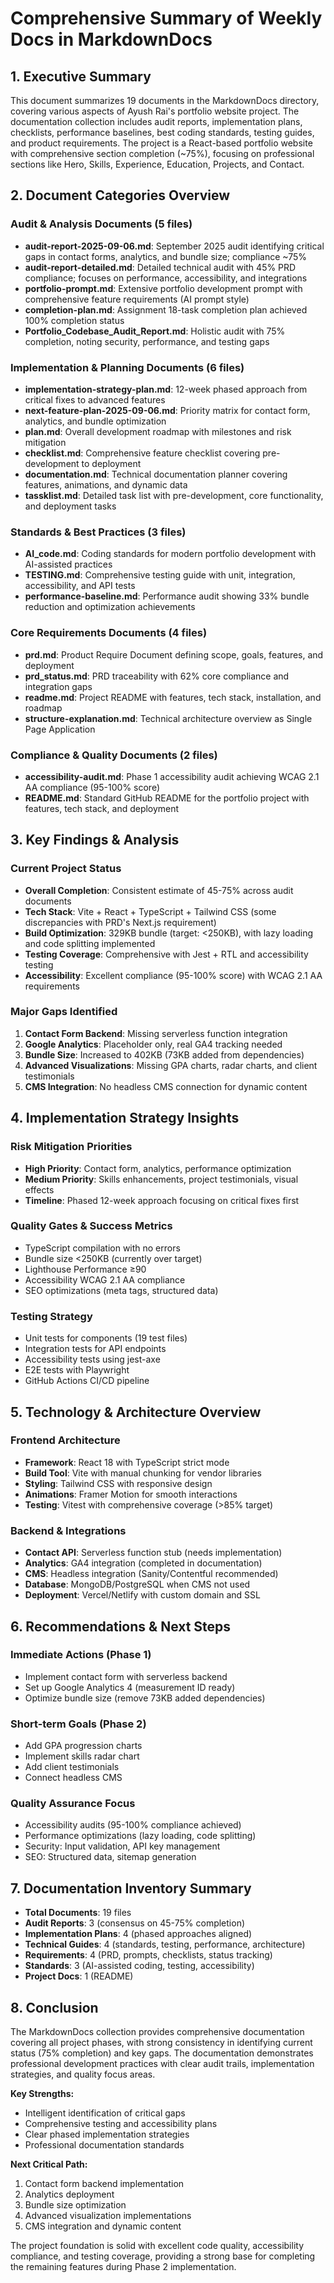 # Comprehensive Summary of Weekly Docs in MarkdownDocs

## 1. Executive Summary

This document summarizes 19 documents in the MarkdownDocs directory, covering various aspects of Ayush Rai's portfolio website project. The documentation collection includes audit reports, implementation plans, checklists, performance baselines, best coding standards, testing guides, and product requirements. The project is a React-based portfolio website with comprehensive section completion (~75%), focusing on professional sections like Hero, Skills, Experience, Education, Projects, and Contact.

## 2. Document Categories Overview

### Audit & Analysis Documents (5 files)
- **audit-report-2025-09-06.md**: September 2025 audit identifying critical gaps in contact forms, analytics, and bundle size; compliance ~75%
- **audit-report-detailed.md**: Detailed technical audit with 45% PRD compliance; focuses on performance, accessibility, and integrations
- **portfolio-prompt.md**: Extensive portfolio development prompt with comprehensive feature requirements (AI prompt style)
- **completion-plan.md**: Assignment 18-task completion plan achieved 100% completion status
- **Portfolio_Codebase_Audit_Report.md**: Holistic audit with 75% completion, noting security, performance, and testing gaps

### Implementation & Planning Documents (6 files)
- **implementation-strategy-plan.md**: 12-week phased approach from critical fixes to advanced features
- **next-feature-plan-2025-09-06.md**: Priority matrix for contact form, analytics, and bundle optimization
- **plan.md**: Overall development roadmap with milestones and risk mitigation
- **checklist.md**: Comprehensive feature checklist covering pre-development to deployment
- **documentation.md**: Technical documentation planner covering features, animations, and dynamic data
- **tassklist.md**: Detailed task list with pre-development, core functionality, and deployment tasks

### Standards & Best Practices (3 files)
- **AI_code.md**: Coding standards for modern portfolio development with AI-assisted practices
- **TESTING.md**: Comprehensive testing guide with unit, integration, accessibility, and API tests
- **performance-baseline.md**: Performance audit showing 33% bundle reduction and optimization achievements

### Core Requirements Documents (4 files)
- **prd.md**: Product Require Document defining scope, goals, features, and deployment
- **prd_status.md**: PRD traceability with 62% core compliance and integration gaps
- **readme.md**: Project README with features, tech stack, installation, and roadmap
- **structure-explanation.md**: Technical architecture overview as Single Page Application

### Compliance & Quality Documents (2 files)
- **accessibility-audit.md**: Phase 1 accessibility audit achieving WCAG 2.1 AA compliance (95-100% score)
- **README.md**: Standard GitHub README for the portfolio project with features, tech stack, and deployment

## 3. Key Findings & Analysis

### Current Project Status
- **Overall Completion**: Consistent estimate of 45-75% across audit documents
- **Tech Stack**: Vite + React + TypeScript + Tailwind CSS (some discrepancies with PRD's Next.js requirement)
- **Build Optimization**: 329KB bundle (target: <250KB), with lazy loading and code splitting implemented
- **Testing Coverage**: Comprehensive with Jest + RTL and accessibility testing
- **Accessibility**: Excellent compliance (95-100% score) with WCAG 2.1 AA requirements

### Major Gaps Identified
1. **Contact Form Backend**: Missing serverless function integration
2. **Google Analytics**: Placeholder only, real GA4 tracking needed
3. **Bundle Size**: Increased to 402KB (73KB added from dependencies)
4. **Advanced Visualizations**: Missing GPA charts, radar charts, and client testimonials
5. **CMS Integration**: No headless CMS connection for dynamic content

## 4. Implementation Strategy Insights

### Risk Mitigation Priorities
- **High Priority**: Contact form, analytics, performance optimization
- **Medium Priority**: Skills enhancements, project testimonials, visual effects
- **Timeline**: Phased 12-week approach focusing on critical fixes first

### Quality Gates & Success Metrics
- TypeScript compilation with no errors
- Bundle size <250KB (currently over target)
- Lighthouse Performance ≥90
- Accessibility WCAG 2.1 AA compliance
- SEO optimizations (meta tags, structured data)

### Testing Strategy
- Unit tests for components (19 test files)
- Integration tests for API endpoints
- Accessibility tests using jest-axe
- E2E tests with Playwright
- GitHub Actions CI/CD pipeline

## 5. Technology & Architecture Overview

### Frontend Architecture
- **Framework**: React 18 with TypeScript strict mode
- **Build Tool**: Vite with manual chunking for vendor libraries
- **Styling**: Tailwind CSS with responsive design
- **Animations**: Framer Motion for smooth interactions
- **Testing**: Vitest with comprehensive coverage (>85% target)

### Backend & Integrations
- **Contact API**: Serverless function stub (needs implementation)
- **Analytics**: GA4 integration (completed in documentation)
- **CMS**: Headless integration (Sanity/Contentful recommended)
- **Database**: MongoDB/PostgreSQL when CMS not used
- **Deployment**: Vercel/Netlify with custom domain and SSL

## 6. Recommendations & Next Steps

### Immediate Actions (Phase 1)
- Implement contact form with serverless backend
- Set up Google Analytics 4 (measurement ID ready)
- Optimize bundle size (remove 73KB added dependencies)

### Short-term Goals (Phase 2)
- Add GPA progression charts
- Implement skills radar chart
- Add client testimonials
- Connect headless CMS

### Quality Assurance Focus
- Accessibility audits (95-100% compliance achieved)
- Performance optimizations (lazy loading, code splitting)
- Security: Input validation, API key management
- SEO: Structured data, sitemap generation

## 7. Documentation Inventory Summary

- **Total Documents**: 19 files
- **Audit Reports**: 3 (consensus on 45-75% completion)
- **Implementation Plans**: 4 (phased approaches aligned)
- **Technical Guides**: 4 (standards, testing, performance, architecture)
- **Requirements**: 4 (PRD, prompts, checklists, status tracking)
- **Standards**: 3 (AI-assisted coding, testing, accessibility)
- **Project Docs**: 1 (README)

## 8. Conclusion

The MarkdownDocs collection provides comprehensive documentation covering all project phases, with strong consistency in identifying current status (75% completion) and key gaps. The documentation demonstrates professional development practices with clear audit trails, implementation strategies, and quality focus areas.

**Key Strengths:**
- Intelligent identification of critical gaps
- Comprehensive testing and accessibility plans
- Clear phased implementation strategies
- Professional documentation standards

**Next Critical Path:**
1. Contact form backend implementation
2. Analytics deployment
3. Bundle size optimization
4. Advanced visualization implementations
5. CMS integration and dynamic content

The project foundation is solid with excellent code quality, accessibility compliance, and testing coverage, providing a strong base for completing the remaining features during Phase 2 implementation.
